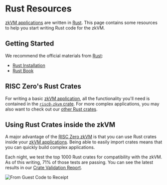 # Rust Resources

[zkVM applications] are written in [Rust].
This page contains some resources to help you start writing Rust code for the zkVM.

## Getting Started

We recommend the official materials from [Rust]:

- [Rust Installation]
- [Rust Book]

## RISC Zero's Rust Crates

For writing a basic [zkVM application], all the functionality you'll need is contained in the [`risc0-zkvm` crate].
For more complex applications, you may also want to check out our [other Rust crates].

## Using Rust Crates inside the zkVM

A major advantage of the [RISC Zero zkVM] is that you can use Rust crates inside your [zkVM applications].
Being able to easily import crates means that you can quickly build complex applications.

Each night, we test the top 1000 Rust crates for compatibility with the zkVM.
As of this writing, 71% of those tests are passing.
You can see the latest results in our [Crate Validation Report].

![From Guest Code to Receipt](/diagrams/from-rust-to-receipt.png)

[`risc0-zkvm` crate]: https://docs.rs/risc0-zkvm
[Crate Validation Report]: https://reports.risczero.com/crates-validation
[other Rust crates]: https://github.com/risc0/risc0#rust-libraries
[RISC Zero zkVM]: ..
[Rust]: https://www.rust-lang.org
[Rust Book]: https://doc.rust-lang.org/book
[Rust Installation]: https://www.rust-lang.org/tools/install
[zkVM application]: ..
[zkVM applications]: ..

